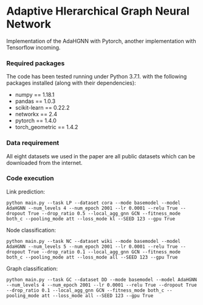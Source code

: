 # Adaptive HIerarchical Graph Neural Network

Implementation of the AdaHGNN with Pytorch, another implementation with Tensorflow incoming.

### Required packages
The code has been tested running under Python 3.7.1. with the following packages installed (along with their dependencies):

- numpy == 1.18.1
- pandas == 1.0.3
- scikit-learn == 0.22.2
- networkx == 2.4
- pytorch == 1.4.0
- torch_geometric == 1.4.2

### Data requirement
All eight datasets we used in the paper are all public datasets which can be downloaded from the internet.

### Code execution
Link prediction:
```
python main.py --task LP --dataset cora --mode basemodel --model AdaHGNN --num_levels 4 --num_epoch 2001 --lr 0.0001 --relu True --dropout True --drop_ratio 0.5 --local_agg_gnn GCN --fitness_mode both_c --pooling_mode att --loss_mode kl --SEED 123 --gpu True
```

Node classification:
```
python main.py --task NC --dataset wiki --mode basemodel --model AdaHGNN --num_levels 5 --num_epoch 2001 --lr 0.0001 --relu True --dropout True --drop_ratio 0.1 --local_agg_gnn GCN --fitness_mode both_c --pooling_mode att --loss_mode all --SEED 123 --gpu True
``` 

Graph classification:
```
python main.py --task GC --dataset DD --mode basemodel --model AdaHGNN --num_levels 4 --num_epoch 2001 --lr 0.0001 --relu True --dropout True --drop_ratio 0.1 --local_agg_gnn GCN --fitness_mode both_c --pooling_mode att --loss_mode all --SEED 123 --gpu True
```
